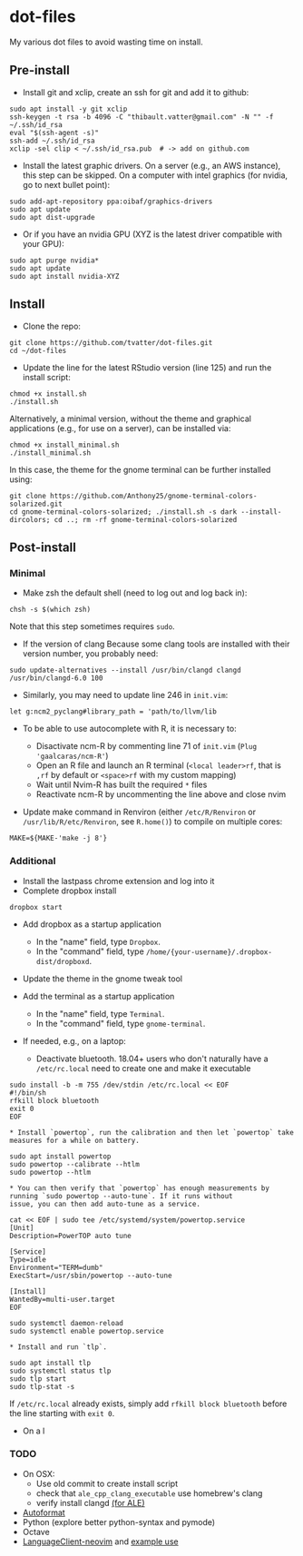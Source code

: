 # dot-files

My various dot files to avoid wasting time on install.

## Pre-install

* Install git and xclip, create an ssh for git and add it to github:

```
sudo apt install -y git xclip
ssh-keygen -t rsa -b 4096 -C "thibault.vatter@gmail.com" -N "" -f ~/.ssh/id_rsa
eval "$(ssh-agent -s)"
ssh-add ~/.ssh/id_rsa
xclip -sel clip < ~/.ssh/id_rsa.pub  # -> add on github.com
```

* Install the latest graphic drivers. On a server (e.g., an AWS instance), this step can be skipped. On a computer with intel graphics (for nvidia, go to next bullet point):
```
sudo add-apt-repository ppa:oibaf/graphics-drivers
sudo apt update
sudo apt dist-upgrade
```

* Or if you have an nvidia GPU (XYZ is the latest driver compatible with your GPU):


```
sudo apt purge nvidia*
sudo apt update
sudo apt install nvidia-XYZ
```

## Install

* Clone the repo:

```
git clone https://github.com/tvatter/dot-files.git
cd ~/dot-files
```

* Update the line for the latest RStudio version (line 125) and run the install script:

```
chmod +x install.sh
./install.sh
```

Alternatively, a minimal version, without the theme and graphical applications (e.g., for use on a server), can be installed via:

```
chmod +x install_minimal.sh
./install_minimal.sh
```

In this case, the theme for the gnome terminal can be further installed using:

```
git clone https://github.com/Anthony25/gnome-terminal-colors-solarized.git
cd gnome-terminal-colors-solarized; ./install.sh -s dark --install-dircolors; cd ..; rm -rf gnome-terminal-colors-solarized
```

## Post-install

### Minimal

* Make zsh the default shell (need to log out and log back in):

```
chsh -s $(which zsh)
```

Note that this step sometimes requires `sudo`.

* If the version of clang Because some clang tools are installed with their version number, you probably need:

```
sudo update-alternatives --install /usr/bin/clangd clangd /usr/bin/clangd-6.0 100
```

* Similarly, you may need to update line 246 in `init.vim`:

```
let g:ncm2_pyclang#library_path = 'path/to/llvm/lib
```

* To be able to use autocomplete with R, it is necessary to:

  * Disactivate ncm-R by commenting line 71 of `init.vim` (`Plug 'gaalcaras/ncm-R'`)
  * Open an R file and launch an R terminal (`<local leader>rf`, that is `,rf` by
    default or `<space>rf` with my custom mapping)
  * Wait until Nvim-R has built the required `*` files
  * Reactivate ncm-R by uncommenting the line above and close nvim


* Update make command in Renviron (either `/etc/R/Renviron` or 
`/usr/lib/R/etc/Renviron`, see `R.home()`) to compile on multiple cores:

```
MAKE=${MAKE-'make -j 8'}
```

### Additional

* Install the lastpass chrome extension and log into it
* Complete dropbox install

```
dropbox start
```

* Add dropbox as a startup application
    * In the "name" field, type `Dropbox`.
    * In the "command" field, type `/home/{your-username}/.dropbox-dist/dropboxd`.

* Update the theme in the gnome tweak tool
* Add the terminal as a startup application
    * In the "name" field, type `Terminal`.
    * In the "command" field, type `gnome-terminal`.
* If needed, e.g., on a laptop:
    * Deactivate bluetooth. 18.04+ users who don't naturally have a `/etc/rc.local` need to create one and make it executable
```
sudo install -b -m 755 /dev/stdin /etc/rc.local << EOF
#!/bin/sh
rfkill block bluetooth
exit 0
EOF
```
    * Install `powertop`, run the calibration and then let `powertop` take measures for a while on battery.
```
sudo apt install powertop
sudo powertop --calibrate --htlm
sudo powertop --htlm
```
    * You can then verify that `powertop` has enough measurements by running `sudo powertop --auto-tune`. If it runs without 
    issue, you can then add auto-tune as a service.
```
cat << EOF | sudo tee /etc/systemd/system/powertop.service
[Unit]
Description=PowerTOP auto tune

[Service]
Type=idle
Environment="TERM=dumb"
ExecStart=/usr/sbin/powertop --auto-tune

[Install]
WantedBy=multi-user.target
EOF

sudo systemctl daemon-reload
sudo systemctl enable powertop.service
```
    * Install and run `tlp`.
```
sudo apt install tlp
sudo systemctl status tlp
sudo tlp start
sudo tlp-stat -s 
```

If `/etc/rc.local` already exists, simply add `rfkill block bluetooth` before the line starting with `exit 0`.
* On a l

### TODO
 
  * On OSX: 
      * Use old commit to create install script
      * check that `ale_cpp_clang_executable` use homebrew's clang
      * verify install clangd [(for ALE)](https://github.com/w0rp/ale/blob/master/doc/ale-cpp.txt)
  * [Autoformat](https://github.com/Chiel92/vim-autoformat)
  * Python (explore better python-syntax and pymode)  
  * Octave
  * [LanguageClient-neovim](https://github.com/autozimu/LanguageClient-neovim) and [example use](https://github.com/kadekillary/init.vim/blob/master/init.vim)
  

